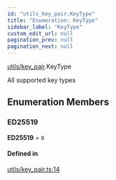 ```yaml
---
id: "utils_key_pair.KeyType"
title: "Enumeration: KeyType"
sidebar_label: "KeyType"
custom_edit_url: null
pagination_prev: null
pagination_next: null
---
```


[utils/key_pair](../modules/utils_key_pair.md).KeyType

All supported key types

## Enumeration Members

### ED25519

 **ED25519** = ``0``

#### Defined in

[utils/key_pair.ts:14](https://github.com/maxhr/near--near-api-js/blob/57fed346/packages/near-api-js/src/utils/key_pair.ts#L14)
